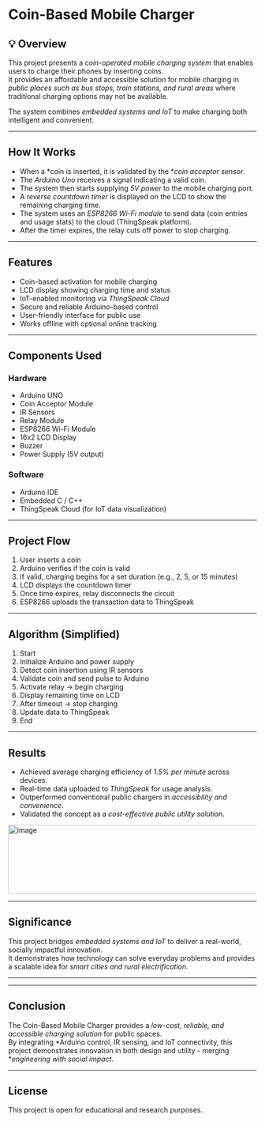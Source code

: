 # Coin-Based Mobile Charger

## 💡 Overview
This project presents a *coin-operated mobile charging system* that enables users to charge their phones by inserting coins.  
It provides an affordable and accessible solution for mobile charging in *public places such as bus stops, train stations, and rural areas* where traditional charging options may not be available.

The system combines *embedded systems and IoT* to make charging both intelligent and convenient.

---

##  How It Works
- When a *coin is inserted, it is validated by the **coin acceptor sensor*.
- The *Arduino Uno* receives a signal indicating a valid coin.
- The system then starts supplying *5V power* to the mobile charging port.
- A *reverse countdown timer* is displayed on the LCD to show the remaining charging time.
- The system uses an *ESP8266 Wi-Fi module* to send data (coin entries and usage stats) to the cloud (ThingSpeak platform).
- After the timer expires, the relay cuts off power to stop charging.

---

##  Features
- Coin-based activation for mobile charging  
- LCD display showing charging time and status  
- IoT-enabled monitoring via *ThingSpeak Cloud*  
- Secure and reliable Arduino-based control  
- User-friendly interface for public use  
- Works offline with optional online tracking  

---

##  Components Used
### Hardware
- Arduino UNO  
- Coin Acceptor Module  
- IR Sensors  
- Relay Module  
- ESP8266 Wi-Fi Module  
- 16x2 LCD Display  
- Buzzer  
- Power Supply (5V output)

### Software
- Arduino IDE  
- Embedded C / C++  
- ThingSpeak Cloud (for IoT data visualization)

---

##  Project Flow
1. User inserts a coin  
2. Arduino verifies if the coin is valid  
3. If valid, charging begins for a set duration (e.g., 2, 5, or 15 minutes)  
4. LCD displays the countdown timer  
5. Once time expires, relay disconnects the circuit  
6. ESP8266 uploads the transaction data to ThingSpeak  

---

##  Algorithm (Simplified)
1. Start  
2. Initialize Arduino and power supply  
3. Detect coin insertion using IR sensors  
4. Validate coin and send pulse to Arduino  
5. Activate relay → begin charging  
6. Display remaining time on LCD  
7. After timeout → stop charging  
8. Update data to ThingSpeak  
9. End  

---

##  Results
- Achieved average charging efficiency of *1.5% per minute* across devices.  
- Real-time data uploaded to *ThingSpeak* for usage analysis.  
- Outperformed conventional public chargers in *accessibility and convenience*.  
- Validated the concept as a *cost-effective public utility solution*.

<img width="860" height="140" alt="image" src="https://github.com/user-attachments/assets/3f0b1c06-0c6b-4aba-ba3f-8924c9bc4e2e" />
		


---

##  Significance
This project bridges *embedded systems and IoT* to deliver a real-world, socially impactful innovation.  
It demonstrates how technology can solve everyday problems and provides a scalable idea for *smart cities and rural electrification*.

---

---

##  Conclusion
The Coin-Based Mobile Charger provides a *low-cost, reliable, and accessible charging solution* for public spaces.  
By integrating *Arduino control, IR sensing, and IoT connectivity, this project demonstrates innovation in both design and utility - merging **engineering with social impact*.

---

##  License
This project is open for educational and research purposes.
